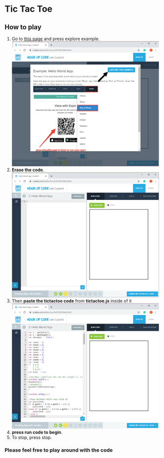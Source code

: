 # Tic Tac Toe
## How to play
1. Go to [this page](https://codehs.com/editor/hoc/543783/3846/2654) and press explore example. 
![You should go to this page](explore.jpg) 
1. __Erase the code__.
![](erase.jpg)
1. Then __paste the tictactoe code__ from __tictactoe.js__ inside of it 
![](paste.jpg)
1. __press run code to begin__.
1. To stop, press stop. 
### Please feel free to play around with the code 
  


 
